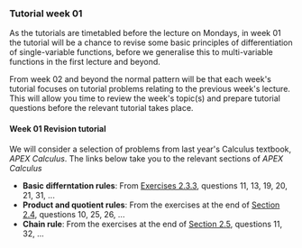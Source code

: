 ### Tutorial week 01

As the tutorials are timetabled before the lecture on Mondays, in week 01 the tutorial will be a chance to revise some basic principles of differentiation of single-variable functions, before we generalise this to multi-variable functions in the first lecture and beyond. 

From week 02 and beyond the normal pattern will be that each week's tutorial focuses on tutorial problems relating to the previous week's lecture. This will allow you time to review the week's topic(s) and prepare tutorial questions before the relevant tutorial takes place.

#### Week 01 Revision tutorial

We will consider a selection of problems from last year's Calculus textbook, *APEX Calculus*. The links below take you to the relevant sections of *APEX Calculus*

* **Basic differntation rules**: From <a href="https://killianobrien.github.io/apex/output/html/sec_basic_diff_rules.html" target="_blank">Exercises 2.3.3</a>, questions 11, 13, 19, 20, 21, 31, ...
* **Product and quotient rules**: From the exercises at the end of <a href="https://killianobrien.github.io/apex/output/html/sec_prod_quot_rules.html" target="_blank">Section 2.4</a>, questions 10, 25, 26, ...
* **Chain rule**: From the exercises at the end of <a href="https://killianobrien.github.io/apex/output/html/sec_chainrule.html" target="_blank">Section 2.5</a>, questions 11, 32, ...
    